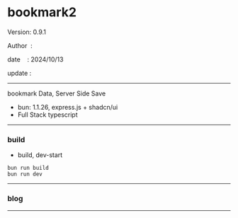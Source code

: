 ﻿# bookmark2

 Version: 0.9.1

 Author  :
 
 date    : 2024/10/13

 update : 

***

bookmark Data, Server Side Save 

* bun: 1.1.26,  express.js + shadcn/ui
* Full Stack typescript

***
### build

* build, dev-start

```
bun run build
bun run dev
```
***
### blog


***

